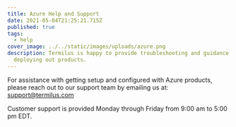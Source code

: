 ```yaml
---
title: Azure Help and Support
date: 2021-05-04T21:25:21.715Z
published: true
tags:
  - help
cover_image: ../../static/images/uploads/azure.png
description: Termilus is happy to provide troubleshooting and guidance on
  deploying out products.
---
```

For assistance with getting setup and configured with Azure products, please reach out to our support team by emailing us at: support@termilus.com

Customer support is provided Monday through Friday from 9:00 am to 5:00 pm EDT.